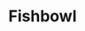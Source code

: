 ---
layout: item
title: Fishbowl
item-id: 6668
datatable: true
id: 6668
name: "Fishbowl"
members: true
lowalch: 0
highalch: 0
examine: "A fishless fishbowl."
monsters:
  - id: 2592
    name: "Mogre"
    members: true
    combat_level: 60
    wiki_url: "https://oldschool.runescape.wiki/w/Mogre"
    drops:
      - quantity: "1"
        rarity: 0.0078125
        drop_requirements: null
---